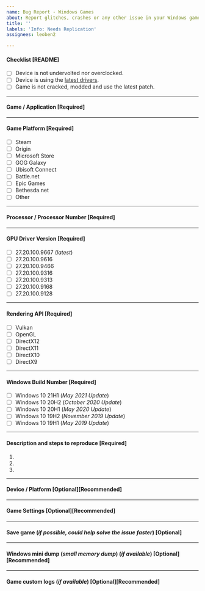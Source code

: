 ```yaml
---
name: Bug Report - Windows Games
about: Report glitches, crashes or any other issue in your Windows games.
title: ''
labels: 'Info: Needs Replication'
assignees: leoben2

---
```


<!--
It is HIGHLY recommended to use IGCIT Helper to extract your device details so that we can get exact information and help you better and faster.

See: https://github.com/IGCIT/Intel-GPU-Community-Issue-Tracker-IGCIT/wiki/IGCIT-Helper
-->

#### Checklist [README]
<!--
Please take a moment to review this checklist before completing the form.
- [ ] Unchecked
- [X] Checked
-->
- [ ] Device is not undervolted nor overclocked.
- [ ] Device is using the [latest drivers](https://downloadcenter.intel.com/download/30381/Graphiques-Intel-Pilotes-DCH-Windows-10).
- [ ] Game is not cracked, modded and use the latest patch.

---
#### Game / Application [Required]

---
#### Game Platform [Required]
- [ ] Steam
- [ ] Origin
- [ ] Microsoft Store
- [ ] GOG Galaxy
- [ ] Ubisoft Connect
- [ ] Battle.net
- [ ] Epic Games
- [ ] Bethesda.net
- [ ] Other

---
#### Processor / Processor Number [Required]

---
#### GPU Driver Version [Required]
- [ ] 27.20.100.9667 (*latest*)
- [ ] 27.20.100.9616
- [ ] 27.20.100.9466
- [ ] 27.20.100.9316
- [ ] 27.20.100.9313
- [ ] 27.20.100.9168
- [ ] 27.20.100.9128

---
#### Rendering API [Required]
- [ ] Vulkan
- [ ] OpenGL
- [ ] DirectX12
- [ ] DirectX11
- [ ] DirectX10
- [ ] DirectX9

---
#### Windows Build Number [Required]
- [ ] Windows 10 21H1 (*May 2021 Update*)
- [ ] Windows 10 20H2 (*October 2020 Update*)
- [ ] Windows 10 20H1 (*May 2020 Update*)
- [ ] Windows 10 19H2 (*November 2019 Update*)
- [ ] Windows 10 19H1 (*May 2019 Update*)

---
#### Description and steps to reproduce [Required]
<!--
Make sure you describe the issue and steps to reproduce.
-->
1. 
2. 
3. 

---
#### Device / Platform [Optional][Recommended]
<!--
Share your device / platform name. It could be there is a specific constructor issue.
-->


---
#### Game Settings [Optional][Recommended]
<!--
Share game settings and screenshots if needed.
-->

---
#### Save game (*if possible, could help solve the issue faster*) [Optional]


---
#### Windows mini dump (*small memory dump*) (*if available*) [Optional][Recommended]
<!--
For more help about mini dumps see:
https://github.com/IGCIT/Intel-GPU-Community-Issue-Tracker-IGCIT/wiki/How-to-enable-small-memory-dumps-(crash-dumps)
-->

---
#### Game custom logs (*if available*) [Optional][Recommended]
<!--
Some games generate their own logs when running.
If this is the case you can usually find them in one of these locations:
* Documents folder
* "Saved Games" folder
* %appdata%/local folder
See IGCIT Wiki for more help!
-->
